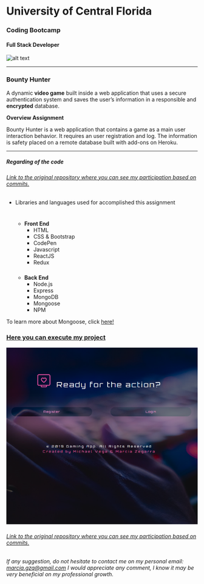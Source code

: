 # University of Central Florida
### Coding Bootcamp 
#### Full Stack Developer 
![alt text](https://portfolium1.cloudimg.io/s/crop/128x128/https://cdn.portfolium.com/ugcs3%2Fedu%2F9tDF4wvqRdewUvBbZ97x_PegasusBrightGold150x150.png "Logo Title Text 1")
- - -

### Bounty Hunter
A dynamic **video game** built inside a web application that uses a secure authentication system and saves the user’s information in a responsible and **encrypted** database.


**Overview Assignment**

Bounty Hunter is a web application that contains a game as a main user interaction behavior. It requires an user registration and log. The information is safety placed on a remote database built with add-ons on Heroku. 
- - - - 


##### Regarding of the code
###### [Link to the original repository where you can see my participation based on commits.](https://github.com/MV5174/Project3)

*  Libraries and languages used for accomplished this assignment 

    #
    * __Front End__
        * HTML
        * CSS & Bootstrap
        * CodePen
        * Javascript
        * ReactJS
        * Redux
        ###
    * __Back End__
        * Node.js
        * Express
        * MongoDB
        * Mongoose
        * NPM



To learn more about Mongoose, click [here!](https://www.npmjs.com/package/mongoose)




### [Here you can execute my project](https://ucf-pr3.herokuapp.com/)

![pic](./sempiternal/src/Tiles/screenshot.png)
###### [Link to the original repository where you can see my participation based on commits.](https://github.com/MV5174/Project3)

*If any suggestion, do not hesitate to contact me on my personal email: marcia.gzq@gmail.com
I would appreciate any comment, I know it may be very beneficial on my professional growth.*
